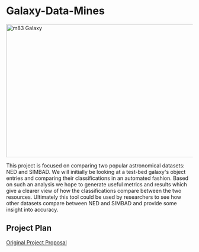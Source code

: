 # Galaxy-Data-Mines

<!--![alt text](https://i.ytimg.com/vi/5n9WgXv02gQ/maxresdefault.jpg "m83 Galaxy")-->

<img src="https://i.ytimg.com/vi/5n9WgXv02gQ/maxresdefault.jpg" alt="m83 Galaxy" style="width:640px;height:360px"/>

This project is focused on comparing two popular astronomical datasets: NED and SIMBAD. We will initially be looking at a test-bed galaxy's object entries and comparing their classifications in an automated fashion. Based on such an analysis we hope to generate useful metrics and results which give a clearer view of how the classifications compare between the two resources. Ultimately this tool could be used by researchers to see how other datasets compare between NED and SIMBAD and provide some insight into accuracy.

## Project Plan 

[Original Project Proposal](./mshubat_cs4490_thesis_proposal.pdf)
